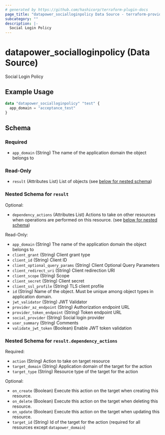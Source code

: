 ```yaml
---
# generated by https://github.com/hashicorp/terraform-plugin-docs
page_title: "datapower_socialloginpolicy Data Source - terraform-provider-datapower"
subcategory: ""
description: |-
  Social Login Policy
---
```


# datapower_socialloginpolicy (Data Source)

Social Login Policy

## Example Usage

```terraform
data "datapower_socialloginpolicy" "test" {
  app_domain = "acceptance_test"
}
```

<!-- schema generated by tfplugindocs -->
## Schema

### Required

- `app_domain` (String) The name of the application domain the object belongs to

### Read-Only

- `result` (Attributes List) List of objects (see [below for nested schema](#nestedatt--result))

<a id="nestedatt--result"></a>
### Nested Schema for `result`

Optional:

- `dependency_actions` (Attributes List) Actions to take on other resources when operations are performed on this resource. (see [below for nested schema](#nestedatt--result--dependency_actions))

Read-Only:

- `app_domain` (String) The name of the application domain the object belongs to
- `client_grant` (String) Client grant type
- `client_id` (String) Client ID
- `client_optional_query_params` (String) Client Optional Query Parameters
- `client_redirect_uri` (String) Client redirection URI
- `client_scope` (String) Scope
- `client_secret` (String) Client secret
- `client_ssl_profile` (String) TLS client profile
- `id` (String) Name of the object. Must be unique among object types in application domain.
- `jwt_validator` (String) JWT Validator
- `provider_az_endpoint` (String) Authorization endpoint URL
- `provider_token_endpoint` (String) Token endpoint URL
- `social_provider` (String) Social login provider
- `user_summary` (String) Comments
- `validate_jwt_token` (Boolean) Enable JWT token validation

<a id="nestedatt--result--dependency_actions"></a>
### Nested Schema for `result.dependency_actions`

Required:

- `action` (String) Action to take on target resource
- `target_domain` (String) Application domain of the target for the action
- `target_type` (String) Resource type of the target for the action

Optional:

- `on_create` (Boolean) Execute this action on the target when creating this resource.
- `on_delete` (Boolean) Execute this action on the target when deleting this resource.
- `on_update` (Boolean) Execute this action on the target when updating this resource.
- `target_id` (String) Id of the target for the action (required for all resources except `datapower_domain`)
